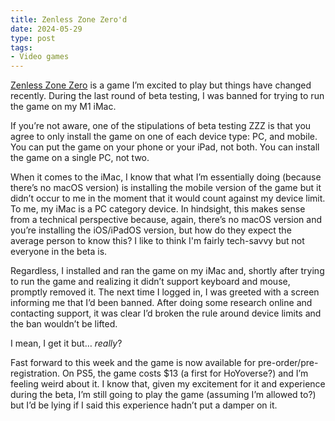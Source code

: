 ```yaml
---
title: Zenless Zone Zero'd
date: 2024-05-29
type: post
tags:
- Video games
---
```


[Zenless Zone Zero](https://www.igdb.com/games/zenless-zone-zero) is a game I’m excited to play but things have changed recently. During the last round of beta testing, I was banned for trying to run the game on my M1 iMac.

If you’re not aware, one of the stipulations of beta testing ZZZ is that you agree to only install the game on one of each device type: PC, and mobile. You can put the game on your phone or your iPad, not both. You can install the game on a single PC, not two.

When it comes to the iMac, I know that what I’m essentially doing (because there’s no macOS version) is installing the mobile version of the game but it didn’t occur to me in the moment that it would count against my device limit. To me, my iMac is a PC category device. In hindsight, this makes sense from a technical perspective because, again, there’s no macOS version and you’re installing the iOS/iPadOS version, but how do they expect the average person to know this? I like to think I'm fairly tech-savvy but not everyone in the beta is.

Regardless, I installed and ran the game on my iMac and, shortly after trying to run the game and realizing it didn’t support keyboard and mouse, promptly removed it. The next time I logged in, I was greeted with a screen informing me that I’d been banned. After doing some research online and contacting support, it was clear I’d broken the rule around device limits and the ban wouldn’t be lifted.

I mean, I get it but… *really*?

Fast forward to this week and the game is now available for pre-order/pre-registration. On PS5, the game costs $13 (a first for HoYoverse?) and I’m feeling weird about it. I know that, given my excitement for it and experience during the beta, I’m still going to play the game (assuming I’m allowed to?) but I’d be lying if I said this experience hadn’t put a damper on it.
